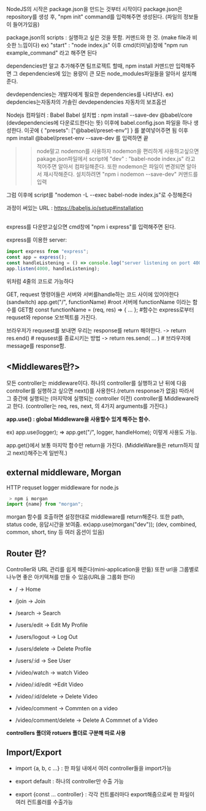 NodeJS의 시작은 package.json을 만드는 것부터 시작이다
package.json은 repository를 생성 후, "npm init" command를 입력해주면 생성된다. (파일의 정보들이 들어가있음)

package.json의 scripts : 실행하고 싶은 것을 뜻함. 커맨드와 한 것.
(make file과 비슷한 느낌이다)
ex) "start" : "node index.js"
이후 cmd(터미널)창에 "npm run example_command" 라고 해주면 된다

dependencies만 알고 추가해주면 팀프로젝트 할때, npm install 커맨드만 입력해주면 그 dependencies에 있는 용량이 큰 모든 node_modules파일들을 알아서 설치해준다.

devdependencies는 개발자에게 필요한 dependencies를 나타낸다. ex) depdencies는자동차의 가솔린
devdependencies 자동차의 보조옵션

Nodejs 컴파일러 : Babel
Babel 설치법 : npm install --save-dev @babel/core
(devdependencies에 다운로드한다는 뜻)
이후에 babel.config.json 파일을 하나 생성한다.
이곳에
{
"presets": ["@babel/preset-env"]
}
를 붙여넣어주면 됨
이후 npm install @babel/preset-env --save-dev
를 입력하면 끝

> > node말고 nodemon를 사용하자
> > nodemon을 편리하게 사용하고싶으면
> > pakage.json파일에서 script에 "dev" : "babel-node index.js" 라고 적어주면 알아서 컴파일해준다.
> > 또한 nodemon은 파일이 변경되면 알아서 재시작해준다.
> > 설치하려면 "npm i nodemon --save-dev" 커맨드를 입력

그럼 이후에 script를 "nodemon -L --exec babel-node index.js"로 수정해준다

과정이 써있는 URL : https://babeljs.io/setup#installation

## <express>

express를 다운받고싶으면 cmd창에 "npm i express"를 입력해주면 된다.

express를 이용한 server:

```javascript
import express from "express";
const app = express();
const handleListening = () => console.log("server listening on port 4000");
app.listen(4000, handleListening);
```

위처럼 4줄의 코드로 가능하다

GET, request 명령어들은 서버와 서버를handle하는 코드 사이에 있어야한다(sandwitch)
app.get("/", functionName) #root 서버에 functionName 이라는 함수를 GET함
const functionName = (req, res) => { ... }; #함수는 express로부터 requset와 reponse 오브젝트를 가진다.

브라우저가 requsest를 보내면 우리는 response를 return 해야한다.
-> return res.end() # requsest를 종료시키는 방법
-> return res.send( ... ) # 브라우저에 message를 response함.

## <Middlewares란?>

모든 controller는 middleware이다.
하나의 controller를 실행하고 난 뒤에 다음 controller를 실행하고 싶으면 next()를 사용한다.(return response가 없음)
따라서 그 중간에 실행되는 (마지막에 실행되는 controller 이전) controller를 Middleware라고 한다.
(controller는 req, res, next, 의 4가지 arguments를 가진다.)

**app.use() : global Middleware을 사용할수 있게 해주는 함수.**

ex) app.use(logger); => app.get("/", logger, handleHome); 이렇게 사용도 가능.

app.get()에서 보통 마지막 함수만 return을 가진다. (MiddleWare들은 return하지 않고 next()해주는게 일반적.)

## external middleware, Morgan

HTTP requset logger middleware for node.js

```javascript
 > npm i morgan
import {name} from "morgan";
```

morgan 함수를 호출하면 설정한대로 middleware를 return해준다.
또한 path, status code, 응답시간을 보여줌.
ex)app.use(morgan("dev")); (dev, combined, common, short, tiny 등 여러 옵션이 있음)

## Router 란?

Controller와 URL 관리를 쉽게 해준다(mini-application을 만듦)
또한 url을 그룹별로 나누면 좋은 아키텍쳐를 만들 수 있음(URL을 그룹화 한다)

- / -> Home
- /join -> Join
- /search -> Search

- /users/edit -> Edit My Profile
- /users/logout -> Log Out
- /users/delete -> Delete Profile
- /users/:id -> See User

- /video/watch -> watch Video
- /video/:id/edit ->Edit Video
- /video/:id/delete -> Delete Video
- /video/comment -> Commten on a video
- /video/comment/delete -> Delete A Commnet of a Video

**controllers 폴더와 rotuers 폴더로 구분해 따로 사용**

## Import/Export

- import {a, b, c ...} : 한 파일 내에서 여러 controller들을 import가능

- export default : 하나의 controller만 수출 가능
- export {const ... controller} : 각각 컨트롤러마다 export해줌으로써 한 파일이 여러 컨트롤러를 수출가능
